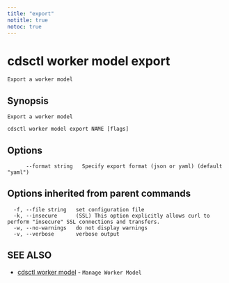 ```yaml
---
title: "export"
notitle: true
notoc: true
---
```

# cdsctl worker model export

`Export a worker model`

## Synopsis

`Export a worker model`

```
cdsctl worker model export NAME [flags]
```

## Options

```
      --format string   Specify export format (json or yaml) (default "yaml")
```

## Options inherited from parent commands

```
  -f, --file string   set configuration file
  -k, --insecure      (SSL) This option explicitly allows curl to perform "insecure" SSL connections and transfers.
  -w, --no-warnings   do not display warnings
  -v, --verbose       verbose output
```

## SEE ALSO

* [cdsctl worker model](/docs/components/cdsctl/worker/model/)	 - `Manage Worker Model`

